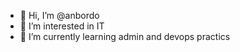 - 👋 Hi, I’m @anbordo
- 👀 I’m interested in IT
- 🌱 I’m currently learning admin and devops practics

<!---
anbordo/anbordo is a ✨ special ✨ repository because its `README.md` (this file) appears on your GitHub profile.
You can click the Preview link to take a look at your changes.
--->

